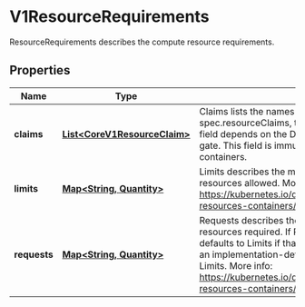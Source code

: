 

# V1ResourceRequirements

ResourceRequirements describes the compute resource requirements.
## Properties

Name | Type | Description | Notes
------------ | ------------- | ------------- | -------------
**claims** | [**List&lt;CoreV1ResourceClaim&gt;**](CoreV1ResourceClaim.md) | Claims lists the names of resources, defined in spec.resourceClaims, that are used by this container.  This field depends on the DynamicResourceAllocation feature gate.  This field is immutable. It can only be set for containers. |  [optional]
**limits** | [**Map&lt;String, Quantity&gt;**](Quantity.md) | Limits describes the maximum amount of compute resources allowed. More info: https://kubernetes.io/docs/concepts/configuration/manage-resources-containers/ |  [optional]
**requests** | [**Map&lt;String, Quantity&gt;**](Quantity.md) | Requests describes the minimum amount of compute resources required. If Requests is omitted for a container, it defaults to Limits if that is explicitly specified, otherwise to an implementation-defined value. Requests cannot exceed Limits. More info: https://kubernetes.io/docs/concepts/configuration/manage-resources-containers/ |  [optional]



